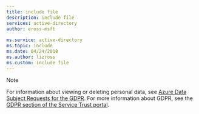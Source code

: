 ```yaml
---
title: include file
description: include file
services: active-directory
author: eross-msft
 
ms.service: active-directory
ms.topic: include
ms.date: 04/24/2018
ms.author: lizross
ms.custom: include file
---
```


>[!NOTE] 
>For information about viewing or deleting personal data, see [Azure Data Subject Requests for the GDPR](/microsoft-365/compliance/gdpr-dsr-azure). For more information about GDPR, see the [GDPR section of the Service Trust portal](https://servicetrust.microsoft.com/ViewPage/GDPRGetStarted).